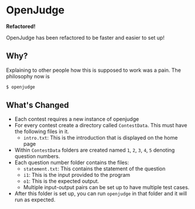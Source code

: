 OpenJudge
=========

**Refactored!**

OpenJudge has been refactored to be faster and easier to set up!


Why?
----

Explaining to other people how this is supposed to work was a pain. The philosophy now is

```bash
$ openjudge
```

What's Changed
--------------

- Each contest requires a new instance of openjudge
- For every contest create a directory called `ContestData`. This must have the following files in it.
    - `intro.txt`: This is the introduction that is displayed on the home page
- Within `ContestData` folders are created named `1`, `2`, `3`, `4`, `5` denoting question numbers.
- Each question number folder contains the files:
    - `statement.txt`: This contains the statement of the question
    - `i1`: This is the input provided to the program
    - `o1`: This is the expected output.
    - Multiple input-output pairs can be set up to have multiple test cases.
- After this folder is set up, you can run `openjudge` in that folder and it will run as expected.
